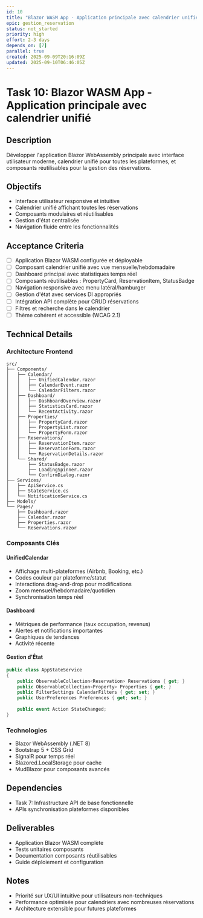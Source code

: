 ```yaml
---
id: 10
title: "Blazor WASM App - Application principale avec calendrier unifié"
epic: gestion_reservation
status: not_started
priority: high
effort: 2-3 days
depends_on: [7]
parallel: true
created: 2025-09-09T20:16:09Z
updated: 2025-09-10T06:46:05Z
---
```


# Task 10: Blazor WASM App - Application principale avec calendrier unifié

## Description
Développer l'application Blazor WebAssembly principale avec interface utilisateur moderne, calendrier unifié pour toutes les plateformes, et composants réutilisables pour la gestion des réservations.

## Objectifs
- Interface utilisateur responsive et intuitive
- Calendrier unifié affichant toutes les réservations
- Composants modulaires et réutilisables
- Gestion d'état centralisée
- Navigation fluide entre les fonctionnalités

## Acceptance Criteria
- [ ] Application Blazor WASM configurée et déployable
- [ ] Composant calendrier unifié avec vue mensuelle/hebdomadaire
- [ ] Dashboard principal avec statistiques temps réel
- [ ] Composants réutilisables : PropertyCard, ReservationItem, StatusBadge
- [ ] Navigation responsive avec menu latéral/hamburger
- [ ] Gestion d'état avec services DI appropriés
- [ ] Intégration API complète pour CRUD réservations
- [ ] Filtres et recherche dans le calendrier
- [ ] Thème cohérent et accessible (WCAG 2.1)

## Technical Details

### Architecture Frontend
```
src/
├── Components/
│   ├── Calendar/
│   │   ├── UnifiedCalendar.razor
│   │   ├── CalendarEvent.razor
│   │   └── CalendarFilters.razor
│   ├── Dashboard/
│   │   ├── DashboardOverview.razor
│   │   ├── StatisticsCard.razor
│   │   └── RecentActivity.razor
│   ├── Properties/
│   │   ├── PropertyCard.razor
│   │   ├── PropertyList.razor
│   │   └── PropertyForm.razor
│   ├── Reservations/
│   │   ├── ReservationItem.razor
│   │   ├── ReservationForm.razor
│   │   └── ReservationDetails.razor
│   └── Shared/
│       ├── StatusBadge.razor
│       ├── LoadingSpinner.razor
│       └── ConfirmDialog.razor
├── Services/
│   ├── ApiService.cs
│   ├── StateService.cs
│   └── NotificationService.cs
├── Models/
└── Pages/
    ├── Dashboard.razor
    ├── Calendar.razor
    ├── Properties.razor
    └── Reservations.razor
```

### Composants Clés

#### UnifiedCalendar
- Affichage multi-plateformes (Airbnb, Booking, etc.)
- Codes couleur par plateforme/statut
- Interactions drag-and-drop pour modifications
- Zoom mensuel/hebdomadaire/quotidien
- Synchronisation temps réel

#### Dashboard
- Métriques de performance (taux occupation, revenus)
- Alertes et notifications importantes
- Graphiques de tendances
- Activité récente

#### Gestion d'État
```csharp
public class AppStateService
{
    public ObservableCollection<Reservation> Reservations { get; }
    public ObservableCollection<Property> Properties { get; }
    public FilterSettings CalendarFilters { get; set; }
    public UserPreferences Preferences { get; set; }
    
    public event Action StateChanged;
}
```

### Technologies
- Blazor WebAssembly (.NET 8)
- Bootstrap 5 + CSS Grid
- SignalR pour temps réel
- Blazored.LocalStorage pour cache
- MudBlazor pour composants avancés

## Dependencies
- Task 7: Infrastructure API de base fonctionnelle
- APIs synchronisation plateformes disponibles

## Deliverables
- Application Blazor WASM complète
- Tests unitaires composants
- Documentation composants réutilisables
- Guide déploiement et configuration

## Notes
- Priorité sur UX/UI intuitive pour utilisateurs non-techniques
- Performance optimisée pour calendriers avec nombreuses réservations
- Architecture extensible pour futures plateformes
